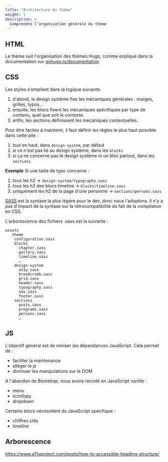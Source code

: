 ```yaml
---
title: "Architecture du thème"
weight: 1
description: >
  Comprendre l'organisation générale du thème
---
```


## HTML

Le thème suit l'organisation des thèmes Hugo, comme expliqué dans la documentation sur  [gohugo.io/documentation](https://gohugo.io/documentation/).

## CSS

Les styles s'empilent dans la logique suivante.
1. d'abord, le design système fixe les mécaniques générales : marges, grilles, typos...
2. ensuite, les blocs fixent les mécaniques spécifiques par type de contenu, quel que soit le contexte.
3. enfin, les sections définissent les mécaniques contextuelles.

Pour être faciles à maintenir, il faut définir les règles le plus haut possible dans cette pile : 
1. tout en haut, dans `design-system`, par défaut
2. si ce n'est pas lié au design système, dans les `blocks`
3. si ça ne concerne pas le design système ni un bloc partout, dans les `sections`

**Exemple** Si une taille de typo concerne :
1. tous les h2 -> `design-system/typography.sass`
2. tous les h2 des blocs timeline -> `blocks/timeline.sass`
3. uniquement les h2 de la page d'une personne -> `sections/persons.sass`

[SASS](https://sass-lang.com) est la syntaxe la plus légère pour le dev, donc nous l'adoptons.
Il n'y a pas d'impact de la syntaxe sur la rétrocompatibilité du fait de la compilation en CSS.

L'arborescence des fichiers .sass est la suivante :

```
assets
  _theme
    configuration.sass
    blocks
      chapter.sass
      gallery.sass
      timeline.sass
      …
    design-system
      a11y.sass
      breadcrumb.sass
      grid.sass
      header.sass
      typography.sass
      nav.sass
      footer.sass
    sections
      posts.sass
      programs.sass
      persons.sass
      …
```

## JS

L'objectif général est de miniser les dépendances JavaScript.
Cela permet de :
- faciliter la maintenance
- alléger le js
- diminuer les manipulations sur le DOM

A l'abandon de Bootstrap, nous avons recodé en JavaScript vanille :
- menu
- scrollspy 
- dropdown

Certains blocs nécessitent du JavaScript spécifique :
- chiffres clés
- timeline

## Arborescence

https://www.a11yproject.com/posts/how-to-accessible-heading-structure/

